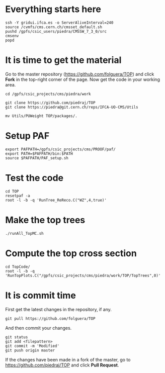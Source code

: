Everything starts here
====

    ssh -Y gridui.ifca.es -o ServerAliveInterval=240
    source /cvmfs/cms.cern.ch/cmsset_default.sh
    pushd /gpfs/csic_users/piedra/CMSSW_7_3_0/src
    cmsenv
    popd


It is time to get the material
====

Go to the master repository (https://github.com/folguera/TOP) and click **Fork** in the top-right corner of the page. Now get the code in your working area.

    cd /gpfs/csic_projects/cms/piedra/work    

    git clone https://github.com/piedraj/TOP
    git clone https://piedra@git.cern.ch/reps/IFCA-UO-CMS/Utils

    mv Utils/PUWeight TOP/packages/.


Setup PAF
====

    export PAFPATH=/gpfs/csic_projects/cms/PROOF/paf/
    export PATH=$PAFPATH/bin:$PATH
    source $PAFPATH/PAF_setup.sh


Test the code
====

    cd TOP
    resetpaf -a
    root -l -b -q 'RunTree_ReReco.C("WZ",4,true)'


Make the top trees
====

    ./runAll_TopMC.sh


Compute the top cross section
====

    cd TopCode/
    root -l -b -q 'RunTopPlots.C("/gpfs/csic_projects/cms/piedra/work/TOP/TopTrees",0)'


It is commit time
====

First get the latest changes in the repository, if any.

    git pull https://github.com/folguera/TOP

And then commit your changes.

    git status
    git add <filepattern>
    git commit -m 'Modified'
    git push origin master

If the changes have been made in a fork of the master, go to https://github.com/piedraj/TOP and click **Pull Request**.

